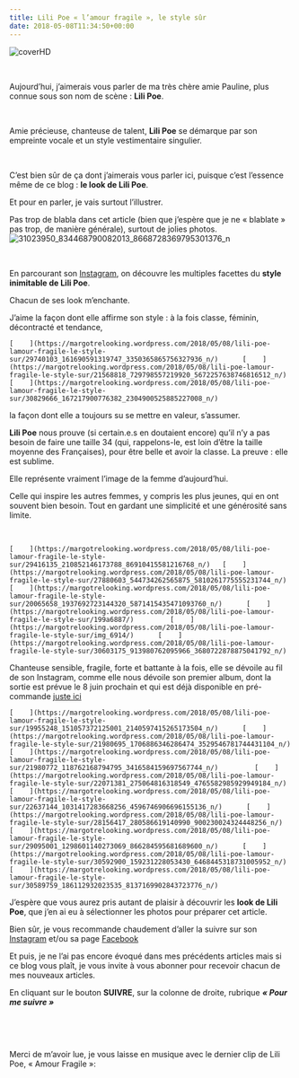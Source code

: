 ```yaml
---
title: Lili Poe « l’amour fragile », le style sûr
date: 2018-05-08T11:34:50+00:00
---
```


![coverHD](/images/coverhd-aHR0cHM6.jpg)

 

Aujourd’hui, j’aimerais vous parler de ma très chère amie Pauline, plus connue sous son nom de scène : **Lili Poe**.

 

Amie précieuse, chanteuse de talent, **Lili Poe** se démarque par son empreinte vocale et un style vestimentaire singulier.

 

C’est bien sûr de ça dont j’aimerais vous parler ici, puisque c’est l’essence même de ce blog : **le look de Lili Poe**.

Et pour en parler, je vais surtout l’illustrer.

Pas trop de blabla dans cet article (bien que j’espère que je ne « blablate » pas trop, de manière générale), surtout de jolies photos.![31023950_834468790082013_8668728369795301376_n](/images/31023950_834468790082013_8668728369795301376_n-aHR0cHM6.jpg)

 

En parcourant son [Instagram](https://www.instagram.com/lilipoe/), on découvre les multiples facettes du **style inimitable de Lili Poe**.

Chacun de ses look m’enchante.

J’aime la façon dont elle affirme son style : à la fois classe, féminin, décontracté et tendance,

    [    ](https://margotrelooking.wordpress.com/2018/05/08/lili-poe-lamour-fragile-le-style-sur/29740103_161690591319747_3350365865756327936_n/)      [    ](https://margotrelooking.wordpress.com/2018/05/08/lili-poe-lamour-fragile-le-style-sur/21568818_729798557219920_5672257638746816512_n/)   [    ](https://margotrelooking.wordpress.com/2018/05/08/lili-poe-lamour-fragile-le-style-sur/30829666_167217900776382_2304900525885227008_n/)      
la façon dont elle a toujours su se mettre en valeur, s’assumer.

**Lili Poe** nous prouve (si certain.e.s en doutaient encore) qu’il n’y a pas besoin de faire une taille 34 (qui, rappelons-le, est loin d’être la taille moyenne des Françaises), pour être belle et avoir la classe.
La preuve : elle est sublime.

Elle représente vraiment l’image de la femme d’aujourd’hui.

Celle qui inspire les autres femmes, y compris les plus jeunes, qui en ont souvent bien besoin.
Tout en gardant une simplicité et une générosité sans limite.

 

    [    ](https://margotrelooking.wordpress.com/2018/05/08/lili-poe-lamour-fragile-le-style-sur/29416135_210852146173788_86910415581216768_n/)   [    ](https://margotrelooking.wordpress.com/2018/05/08/lili-poe-lamour-fragile-le-style-sur/27880603_544734262565875_5810261775555231744_n/)   [    ](https://margotrelooking.wordpress.com/2018/05/08/lili-poe-lamour-fragile-le-style-sur/20065658_1937692723144320_5871415435471093760_n/)      [    ](https://margotrelooking.wordpress.com/2018/05/08/lili-poe-lamour-fragile-le-style-sur/199a6887/)         [    ](https://margotrelooking.wordpress.com/2018/05/08/lili-poe-lamour-fragile-le-style-sur/img_6914/)      [    ](https://margotrelooking.wordpress.com/2018/05/08/lili-poe-lamour-fragile-le-style-sur/30603175_913980762095966_3680722878875041792_n/)      
Chanteuse sensible, fragile, forte et battante à la fois, elle se dévoile au fil de son Instagram, comme elle nous dévoile son premier album, dont la sortie est prévue le 8 juin prochain et qui est déjà disponible en pré-commande [juste ici](http://lilipoe.lnk.to/amoursfragilesIG)

    [    ](https://margotrelooking.wordpress.com/2018/05/08/lili-poe-lamour-fragile-le-style-sur/19955248_151057372125001_2140597415265173504_n/)      [    ](https://margotrelooking.wordpress.com/2018/05/08/lili-poe-lamour-fragile-le-style-sur/21980695_1706886346286474_3529546781744431104_n/)   [    ](https://margotrelooking.wordpress.com/2018/05/08/lili-poe-lamour-fragile-le-style-sur/21980772_118762168794795_3416584159697567744_n/)         [    ](https://margotrelooking.wordpress.com/2018/05/08/lili-poe-lamour-fragile-le-style-sur/22071381_275064816318549_4765582985929949184_n/)   [    ](https://margotrelooking.wordpress.com/2018/05/08/lili-poe-lamour-fragile-le-style-sur/22637144_1031417283668256_4596746906696155136_n/)      [    ](https://margotrelooking.wordpress.com/2018/05/08/lili-poe-lamour-fragile-le-style-sur/28156417_280586619140990_900230024324448256_n/)         [    ](https://margotrelooking.wordpress.com/2018/05/08/lili-poe-lamour-fragile-le-style-sur/29095001_1298601140273069_866284595681689600_n/)      [    ](https://margotrelooking.wordpress.com/2018/05/08/lili-poe-lamour-fragile-le-style-sur/30592900_159231228053430_6468445318731005952_n/)      [    ](https://margotrelooking.wordpress.com/2018/05/08/lili-poe-lamour-fragile-le-style-sur/30589759_186112932023535_8137169902843723776_n/)      
J’espère que vous aurez pris autant de plaisir à découvrir les **look de Lili Poe**, que j’en ai eu à sélectionner les photos pour préparer cet article.

Bien sûr, je vous recommande chaudement d’aller la suivre sur son [Instagram](https://www.instagram.com/lilipoe/) et/ou sa page [Facebook](https://www.facebook.com/lilipoemusic/)

Et puis, je ne l’ai pas encore évoqué dans mes précédents articles mais si ce blog vous plaît, je vous invite à vous abonner pour recevoir chacun de mes nouveaux articles.

En cliquant sur le bouton **SUIVRE**, sur la colonne de droite, rubrique ***« Pour me suivre »***

 

 

Merci de m’avoir lue, je vous laisse en musique avec le dernier clip de Lili Poe, « Amour Fragile »:
